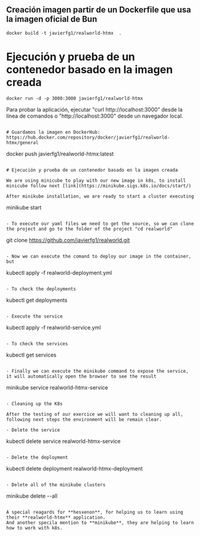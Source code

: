 ## Creación imagen partir de un Dockerfile que usa la imagen oficial de Bun

```
docker build -t javierfg1/realworld-htmx  .
```

# Ejecución y prueba de un contenedor basado en la imagen creada

```
docker run -d -p 3000:3000 javierfg1/realworld-htmx
```
Para probar la aplicación, ejecutar "curl http://localhost:3000" desde la línea de comandos o "http://localhost:3000" desde un navegador local.
```

# Guardamos la imagen en DockerHub: https://hub.docker.com/repository/docker/javierfg1/realworld-htmx/general

```
docker push javierfg1/realworld-htmx:latest
```

# Ejecución y prueba de un contenedor basado en la imagen creada

We are using minicube to play with our new image in k8s, to install minicube follow next [link](https://minikube.sigs.k8s.io/docs/start/)

After minikube installation, we are ready to start a cluster executing 

```
minikube start
```

- To execute our yaml files we need to get the source, so we can clone the project and go to the folder of the project "cd realworld"

```
git clone https://github.com/javierfg1/realworld.git
```

- Now we can execute the comand to deploy our image in the container, but 

```
kubectl apply -f realworld-deployment.yml
```

- To check the deployments

```
kubectl get deployments
```

- Execute the service

```
kubectl apply -f realworld-service.yml
```

- To check the services

```
kubectl get services
```

- Finally we can execute the minikube command to expose the service, it will automatically open the browser to see the result

```
minikube service realworld-htmx-service
```

- Cleaning up the K8s

After the testing of our exercice we will want to cleaning up all, following next steps the environment will be remain clear.

- Delete the service

```
kubectl delete service realworld-htmx-service
```

- Delete the deployment

```
kubectl delete deployment realworld-htmx-deployment
```

- Delete all of the minikube clusters

```
minikube delete --all
```

A special reagards for **hesxenon**, for helping us to learn using their **realworld-htmx** application.
And another specila mention to **minikube**, they are helping to learn how to work with k8s.
